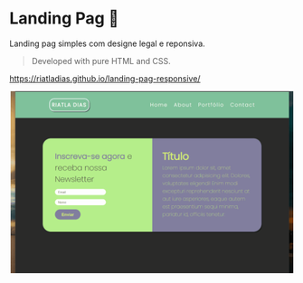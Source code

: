 # Landing Pag :flashlight:

Landing pag simples com designe legal e reponsiva. 
> Developed with pure HTML and CSS.

https://riatladias.github.io/landing-pag-responsive/

<p align="center"> 
    <img width="500" src="assets/Animação.gif">
</p>